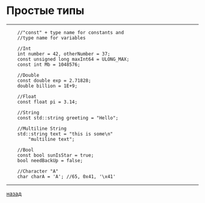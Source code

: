 # Простые типы

---------------------------------------

```
	//"const" + type name for constants and
    //type name for variables

    //Int
    int number = 42, otherNumber = 37;
    const unsigned long maxInt64 = ULONG_MAX;
    const int Mb = 1048576;

    //Double
    const double exp = 2.71828;
    double billion = 1E+9;

    //Float
    const float pi = 3.14;

    //String
    const std::string greeting = "Hello";

    //Multiline String
    std::string text = "this is some\n"
        "multiline text";

    //Bool
    const bool sunIsStar = true;
    bool needBackUp = false;

    //Character "A"
    char charA = 'A'; //65, 0x41, '\x41'
```

--------------------------
[назад](../../README.md)

